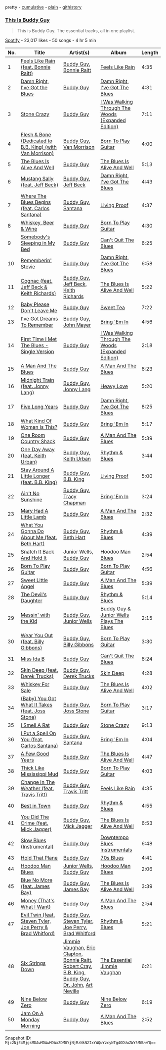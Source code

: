 pretty - [cumulative](/playlists/cumulative/37i9dQZF1DZ06evO1i8qVD.md) - [plain](/playlists/plain/37i9dQZF1DZ06evO1i8qVD) - [githistory](https://github.githistory.xyz/mackorone/spotify-playlist-archive/blob/main/playlists/plain/37i9dQZF1DZ06evO1i8qVD)

### [This Is Buddy Guy](https://open.spotify.com/playlist/37i9dQZF1DZ06evO1i8qVD)

> This is Buddy Guy\. The essential tracks, all in one playlist.

[Spotify](https://open.spotify.com/user/spotify) - 23,017 likes - 50 songs - 4 hr 5 min

| No. | Title | Artist(s) | Album | Length |
|---|---|---|---|---|
| 1 | [Feels Like Rain \(feat\. Bonnie Raitt\)](https://open.spotify.com/track/5MTsZG10E0hTvAkdioyPnw) | [Buddy Guy](https://open.spotify.com/artist/2gCsNOpiBaMNh20jQ5prf0), [Bonnie Raitt](https://open.spotify.com/artist/4KDyYWR7IpxZ7xrdYbKrqY) | [Feels Like Rain](https://open.spotify.com/album/2GXqcjyaSAMRnmFuvHM2Bd) | 4:35 |
| 2 | [Damn Right, I've Got the Blues](https://open.spotify.com/track/2FtX5tOFUVOyjcGQiuGR8f) | [Buddy Guy](https://open.spotify.com/artist/2gCsNOpiBaMNh20jQ5prf0) | [Damn Right, I've Got The Blues](https://open.spotify.com/album/7IxnFL0kaVSqs9iy9qSqPj) | 4:31 |
| 3 | [Stone Crazy](https://open.spotify.com/track/5goa9CsIDXc9G0Df9dL9ft) | [Buddy Guy](https://open.spotify.com/artist/2gCsNOpiBaMNh20jQ5prf0) | [I Was Walking Through The Woods \(Expanded Edition\)](https://open.spotify.com/album/0eE5l0Q2pRLlKsrt7sOEPk) | 7:11 |
| 4 | [Flesh & Bone \(Dedicated to B.B\. King\) \(with Van Morrison\)](https://open.spotify.com/track/37mWDk2nTyx0eon0AkdOKQ) | [Buddy Guy](https://open.spotify.com/artist/2gCsNOpiBaMNh20jQ5prf0), [Van Morrison](https://open.spotify.com/artist/44NX2ffIYHr6D4n7RaZF7A) | [Born To Play Guitar](https://open.spotify.com/album/05GcLcffb84BOLzo7BMz9W) | 4:00 |
| 5 | [The Blues Is Alive And Well](https://open.spotify.com/track/0TuPaGnVZ9wwv0qAjCLEin) | [Buddy Guy](https://open.spotify.com/artist/2gCsNOpiBaMNh20jQ5prf0) | [The Blues Is Alive And Well](https://open.spotify.com/album/425gWaQU4t3KOvcM7z3VGk) | 5:13 |
| 6 | [Mustang Sally \(feat\. Jeff Beck\)](https://open.spotify.com/track/1TkliUZNnCeTjZMWPuUoPK) | [Buddy Guy](https://open.spotify.com/artist/2gCsNOpiBaMNh20jQ5prf0), [Jeff Beck](https://open.spotify.com/artist/0AD4odMWVQ2wUSlgxOB5Rl) | [Damn Right, I've Got The Blues](https://open.spotify.com/album/7IxnFL0kaVSqs9iy9qSqPj) | 4:43 |
| 7 | [Where The Blues Begins \(feat\. Carlos Santana\)](https://open.spotify.com/track/4XVNiv2nZLz2MxXGRUAle7) | [Buddy Guy](https://open.spotify.com/artist/2gCsNOpiBaMNh20jQ5prf0), [Santana](https://open.spotify.com/artist/6GI52t8N5F02MxU0g5U69P) | [Living Proof](https://open.spotify.com/album/3WH2ZpwBApxjDMQf3tEArm) | 4:37 |
| 8 | [Whiskey, Beer & Wine](https://open.spotify.com/track/3Ug51eYATZ487NwOaTbpAJ) | [Buddy Guy](https://open.spotify.com/artist/2gCsNOpiBaMNh20jQ5prf0) | [Born To Play Guitar](https://open.spotify.com/album/05GcLcffb84BOLzo7BMz9W) | 4:30 |
| 9 | [Somebody's Sleeping in My Bed](https://open.spotify.com/track/5x43Y3cKUlwnOlRWkb2IMJ) | [Buddy Guy](https://open.spotify.com/artist/2gCsNOpiBaMNh20jQ5prf0) | [Can't Quit The Blues](https://open.spotify.com/album/5CIK2RIt6REWTwC7p44yst) | 6:25 |
| 10 | [Rememberin' Stevie](https://open.spotify.com/track/4LGjbJo0qtnuL8O5x7NbkT) | [Buddy Guy](https://open.spotify.com/artist/2gCsNOpiBaMNh20jQ5prf0) | [Damn Right, I've Got The Blues](https://open.spotify.com/album/7IxnFL0kaVSqs9iy9qSqPj) | 6:58 |
| 11 | [Cognac \(feat\. Jeff Beck & Keith Richards\)](https://open.spotify.com/track/3BkMv30DKcUEOsRbDSAyIq) | [Buddy Guy](https://open.spotify.com/artist/2gCsNOpiBaMNh20jQ5prf0), [Jeff Beck](https://open.spotify.com/artist/0AD4odMWVQ2wUSlgxOB5Rl), [Keith Richards](https://open.spotify.com/artist/08avsqaGIlK2x3i2Cu7rKH) | [The Blues Is Alive And Well](https://open.spotify.com/album/425gWaQU4t3KOvcM7z3VGk) | 5:22 |
| 12 | [Baby Please Don't Leave Me](https://open.spotify.com/track/7JECM65zNFrYIHdvxj8NbO) | [Buddy Guy](https://open.spotify.com/artist/2gCsNOpiBaMNh20jQ5prf0) | [Sweet Tea](https://open.spotify.com/album/7bkjnyiMG8mXzmEyfY49wD) | 7:22 |
| 13 | [I've Got Dreams To Remember](https://open.spotify.com/track/3rxqTIzSZGHpjG0NBleFjH) | [Buddy Guy](https://open.spotify.com/artist/2gCsNOpiBaMNh20jQ5prf0), [John Mayer](https://open.spotify.com/artist/0hEurMDQu99nJRq8pTxO14) | [Bring 'Em In](https://open.spotify.com/album/6q80QMqBZJMht2f7c4bLL6) | 4:56 |
| 14 | [First Time I Met The Blues \- Single Version](https://open.spotify.com/track/75plL57ZziEQ5tM9VKJkw2) | [Buddy Guy](https://open.spotify.com/artist/2gCsNOpiBaMNh20jQ5prf0) | [I Was Walking Through The Woods \(Expanded Edition\)](https://open.spotify.com/album/0eE5l0Q2pRLlKsrt7sOEPk) | 2:18 |
| 15 | [A Man And The Blues](https://open.spotify.com/track/5vbw9boDHRHLZiv90e2ZVx) | [Buddy Guy](https://open.spotify.com/artist/2gCsNOpiBaMNh20jQ5prf0) | [A Man And The Blues](https://open.spotify.com/album/3cx4CSrzwft7UVlsoZxbTZ) | 6:23 |
| 16 | [Midnight Train \(feat\. Jonny Lang\)](https://open.spotify.com/track/3zhWfTjCmrfcYTZy7C4OaD) | [Buddy Guy](https://open.spotify.com/artist/2gCsNOpiBaMNh20jQ5prf0), [Jonny Lang](https://open.spotify.com/artist/5rX1EodZfwxmW4fQX2Caot) | [Heavy Love](https://open.spotify.com/album/5ihjiZb9879Hd3MjOBaxRu) | 5:20 |
| 17 | [Five Long Years](https://open.spotify.com/track/5kNUT32bVoptcf1j88ldAU) | [Buddy Guy](https://open.spotify.com/artist/2gCsNOpiBaMNh20jQ5prf0) | [Damn Right, I've Got The Blues](https://open.spotify.com/album/7IxnFL0kaVSqs9iy9qSqPj) | 8:25 |
| 18 | [What Kind Of Woman Is This?](https://open.spotify.com/track/0BrmbJnPYcd7gnvLYqxw0r) | [Buddy Guy](https://open.spotify.com/artist/2gCsNOpiBaMNh20jQ5prf0) | [Bring 'Em In](https://open.spotify.com/album/6q80QMqBZJMht2f7c4bLL6) | 5:17 |
| 19 | [One Room Country Shack](https://open.spotify.com/track/40Gg9yXs1RSE7qcWAferU4) | [Buddy Guy](https://open.spotify.com/artist/2gCsNOpiBaMNh20jQ5prf0) | [A Man And The Blues](https://open.spotify.com/album/3cx4CSrzwft7UVlsoZxbTZ) | 5:39 |
| 20 | [One Day Away \(feat\. Keith Urban\)](https://open.spotify.com/track/15e3leRc1c26oStnjjiex6) | [Buddy Guy](https://open.spotify.com/artist/2gCsNOpiBaMNh20jQ5prf0), [Keith Urban](https://open.spotify.com/artist/0u2FHSq3ln94y5Q57xazwf) | [Rhythm & Blues](https://open.spotify.com/album/5IyOwYWSw2m1mwD4OEpFeM) | 3:44 |
| 21 | [Stay Around A Little Longer \(feat\. B.B\. King\)](https://open.spotify.com/track/48z2rCxqFdlMejXthnbCkX) | [Buddy Guy](https://open.spotify.com/artist/2gCsNOpiBaMNh20jQ5prf0), [B.B\. King](https://open.spotify.com/artist/5xLSa7l4IV1gsQfhAMvl0U) | [Living Proof](https://open.spotify.com/album/3WH2ZpwBApxjDMQf3tEArm) | 5:00 |
| 22 | [Ain't No Sunshine](https://open.spotify.com/track/1amH1FjaNDAaZVpHWzcztW) | [Buddy Guy](https://open.spotify.com/artist/2gCsNOpiBaMNh20jQ5prf0), [Tracy Chapman](https://open.spotify.com/artist/7oPgCQqMMXEXrNau5vxYZP) | [Bring 'Em In](https://open.spotify.com/album/6q80QMqBZJMht2f7c4bLL6) | 3:24 |
| 23 | [Mary Had A Little Lamb](https://open.spotify.com/track/6TNNss0QAjTi14I5CVfMpJ) | [Buddy Guy](https://open.spotify.com/artist/2gCsNOpiBaMNh20jQ5prf0) | [A Man And The Blues](https://open.spotify.com/album/3cx4CSrzwft7UVlsoZxbTZ) | 2:32 |
| 24 | [What You Gonna Do About Me \(feat\. Beth Hart\)](https://open.spotify.com/track/3aa9lEOjZOn2Om2vdMCR1E) | [Buddy Guy](https://open.spotify.com/artist/2gCsNOpiBaMNh20jQ5prf0), [Beth Hart](https://open.spotify.com/artist/30TrHDLNCKQVTYWOn9QqOC) | [Rhythm & Blues](https://open.spotify.com/album/5IyOwYWSw2m1mwD4OEpFeM) | 4:39 |
| 25 | [Snatch It Back And Hold It](https://open.spotify.com/track/1Q6anBZ21FGcaHvR50d326) | [Junior Wells](https://open.spotify.com/artist/78CBFzwo7wwNaaTYVP5btK), [Buddy Guy](https://open.spotify.com/artist/2gCsNOpiBaMNh20jQ5prf0) | [Hoodoo Man Blues](https://open.spotify.com/album/6whq5Ok1wCTlrXRNyzDSJ4) | 2:54 |
| 26 | [Born To Play Guitar](https://open.spotify.com/track/7yXuquZiCxTyLXzPnwlqJv) | [Buddy Guy](https://open.spotify.com/artist/2gCsNOpiBaMNh20jQ5prf0) | [Born To Play Guitar](https://open.spotify.com/album/05GcLcffb84BOLzo7BMz9W) | 4:56 |
| 27 | [Sweet Little Angel](https://open.spotify.com/track/63MynbvINbRgvE2HupTJgF) | [Buddy Guy](https://open.spotify.com/artist/2gCsNOpiBaMNh20jQ5prf0) | [A Man And The Blues](https://open.spotify.com/album/3cx4CSrzwft7UVlsoZxbTZ) | 5:39 |
| 28 | [The Devil's Daughter](https://open.spotify.com/track/2DgqYxUQw3YODAgaqmS6SJ) | [Buddy Guy](https://open.spotify.com/artist/2gCsNOpiBaMNh20jQ5prf0) | [Rhythm & Blues](https://open.spotify.com/album/5IyOwYWSw2m1mwD4OEpFeM) | 5:14 |
| 29 | [Messin' with the Kid](https://open.spotify.com/track/6VkaGRe98A6x7S5dGmxd30) | [Buddy Guy](https://open.spotify.com/artist/2gCsNOpiBaMNh20jQ5prf0), [Junior Wells](https://open.spotify.com/artist/78CBFzwo7wwNaaTYVP5btK) | [Buddy Guy & Junior Wells Plays The Blues](https://open.spotify.com/album/1GGe9Rkv0Yby4ZiEc54pLu) | 2:15 |
| 30 | [Wear You Out \(feat\. Billy Gibbons\)](https://open.spotify.com/track/41DyUcEAiyVtNCrWElC32R) | [Buddy Guy](https://open.spotify.com/artist/2gCsNOpiBaMNh20jQ5prf0), [Billy Gibbons](https://open.spotify.com/artist/4DqeVw9M195lj22iU1elxD) | [Born To Play Guitar](https://open.spotify.com/album/05GcLcffb84BOLzo7BMz9W) | 3:30 |
| 31 | [Miss Ida B](https://open.spotify.com/track/0BX4XzYSTD4HBz2BzcQ8Iu) | [Buddy Guy](https://open.spotify.com/artist/2gCsNOpiBaMNh20jQ5prf0) | [Can't Quit The Blues](https://open.spotify.com/album/5CIK2RIt6REWTwC7p44yst) | 6:24 |
| 32 | [Skin Deep \(feat\. Derek Trucks\)](https://open.spotify.com/track/2hqFZeakNfYmO0h4ZFmDyg) | [Buddy Guy](https://open.spotify.com/artist/2gCsNOpiBaMNh20jQ5prf0), [Derek Trucks](https://open.spotify.com/artist/1xJPYI7GXasA3ariMSftPq) | [Skin Deep](https://open.spotify.com/album/0ROkOFhb4cqlys1e8e3m2W) | 4:28 |
| 33 | [Whiskey For Sale](https://open.spotify.com/track/1zzQeiehbYBPf6MmaM4Cli) | [Buddy Guy](https://open.spotify.com/artist/2gCsNOpiBaMNh20jQ5prf0) | [The Blues Is Alive And Well](https://open.spotify.com/album/425gWaQU4t3KOvcM7z3VGk) | 4:02 |
| 34 | [\(Baby\) You Got What It Takes \(feat\. Joss Stone\)](https://open.spotify.com/track/31dzIMOW5SH3UejDcmY6Ws) | [Buddy Guy](https://open.spotify.com/artist/2gCsNOpiBaMNh20jQ5prf0), [Joss Stone](https://open.spotify.com/artist/7bvcQXJHkFiN1ppIN3q4fi) | [Born To Play Guitar](https://open.spotify.com/album/05GcLcffb84BOLzo7BMz9W) | 3:17 |
| 35 | [I Smell A Rat](https://open.spotify.com/track/567qPkLuj3z5rouyu5ZcQC) | [Buddy Guy](https://open.spotify.com/artist/2gCsNOpiBaMNh20jQ5prf0) | [Stone Crazy](https://open.spotify.com/album/1olv8nxTRKYNDUhDJlUfbG) | 9:13 |
| 36 | [I Put a Spell On You \(feat\. Carlos Santana\)](https://open.spotify.com/track/3e1vsLS7W9LNOofXgGccH3) | [Buddy Guy](https://open.spotify.com/artist/2gCsNOpiBaMNh20jQ5prf0), [Santana](https://open.spotify.com/artist/6GI52t8N5F02MxU0g5U69P) | [Bring 'Em In](https://open.spotify.com/album/6q80QMqBZJMht2f7c4bLL6) | 4:04 |
| 37 | [A Few Good Years](https://open.spotify.com/track/6MT9ikZ0SnOU48rBMReIAT) | [Buddy Guy](https://open.spotify.com/artist/2gCsNOpiBaMNh20jQ5prf0) | [The Blues Is Alive And Well](https://open.spotify.com/album/425gWaQU4t3KOvcM7z3VGk) | 4:47 |
| 38 | [Thick Like Mississippi Mud](https://open.spotify.com/track/1fgZiaEwBM4kWspi3Ay0kU) | [Buddy Guy](https://open.spotify.com/artist/2gCsNOpiBaMNh20jQ5prf0) | [Born To Play Guitar](https://open.spotify.com/album/05GcLcffb84BOLzo7BMz9W) | 4:03 |
| 39 | [Change In The Weather \(feat\. Travis Tritt\)](https://open.spotify.com/track/2lQnJaQmFT39fYt8KLxG6a) | [Buddy Guy](https://open.spotify.com/artist/2gCsNOpiBaMNh20jQ5prf0), [Travis Tritt](https://open.spotify.com/artist/2M4Yt7oKGoYd0wqU44k4i2) | [Feels Like Rain](https://open.spotify.com/album/2GXqcjyaSAMRnmFuvHM2Bd) | 4:35 |
| 40 | [Best in Town](https://open.spotify.com/track/5sPZH5scVV63witIumgJIa) | [Buddy Guy](https://open.spotify.com/artist/2gCsNOpiBaMNh20jQ5prf0) | [Rhythm & Blues](https://open.spotify.com/album/5IyOwYWSw2m1mwD4OEpFeM) | 4:55 |
| 41 | [You Did The Crime \(feat\. Mick Jagger\)](https://open.spotify.com/track/1EaXxcHdwynYneRHptZ0Qh) | [Buddy Guy](https://open.spotify.com/artist/2gCsNOpiBaMNh20jQ5prf0), [Mick Jagger](https://open.spotify.com/artist/3d2pb1dHTm8b61zAGVUVvO) | [The Blues Is Alive And Well](https://open.spotify.com/album/425gWaQU4t3KOvcM7z3VGk) | 6:53 |
| 42 | [Slow Blues \(Instrumental\)](https://open.spotify.com/track/4OcIKh923cXRR6LrJJn1zo) | [Buddy Guy](https://open.spotify.com/artist/2gCsNOpiBaMNh20jQ5prf0) | [Downtempo Blues Instrumentals](https://open.spotify.com/album/0yzDiKrhvYa109BF63Xnju) | 6:48 |
| 43 | [Hold That Plane](https://open.spotify.com/track/5GC65lioZ3LQbbvMM4dwPi) | [Buddy Guy](https://open.spotify.com/artist/2gCsNOpiBaMNh20jQ5prf0) | [70s Blues](https://open.spotify.com/album/6glPjbgakqems9vEZFqlVJ) | 4:41 |
| 44 | [Hoodoo Man Blues](https://open.spotify.com/track/7dVUGBGYrYBJakUw1JKhrq) | [Junior Wells](https://open.spotify.com/artist/78CBFzwo7wwNaaTYVP5btK), [Buddy Guy](https://open.spotify.com/artist/2gCsNOpiBaMNh20jQ5prf0) | [Hoodoo Man Blues](https://open.spotify.com/album/6whq5Ok1wCTlrXRNyzDSJ4) | 2:06 |
| 45 | [Blue No More \(feat\. James Bay\)](https://open.spotify.com/track/4qsvEqf7xQVKxgu53WspSn) | [Buddy Guy](https://open.spotify.com/artist/2gCsNOpiBaMNh20jQ5prf0), [James Bay](https://open.spotify.com/artist/4EzkuveR9pLvDVFNx6foYD) | [The Blues Is Alive And Well](https://open.spotify.com/album/425gWaQU4t3KOvcM7z3VGk) | 3:39 |
| 46 | [Money \(That's What I Want\)](https://open.spotify.com/track/6xlIcTHU05woxkIU3Nik22) | [Buddy Guy](https://open.spotify.com/artist/2gCsNOpiBaMNh20jQ5prf0) | [A Man And The Blues](https://open.spotify.com/album/3cx4CSrzwft7UVlsoZxbTZ) | 2:54 |
| 47 | [Evil Twin \(feat\. Steven Tyler, Joe Perry & Brad Whitford\)](https://open.spotify.com/track/15qhvP22xT26ixTMX7gjEq) | [Buddy Guy](https://open.spotify.com/artist/2gCsNOpiBaMNh20jQ5prf0), [Steven Tyler](https://open.spotify.com/artist/32zks9ovi0IExzUd1C7W6o), [Joe Perry](https://open.spotify.com/artist/1SDxIHIJ3wvYiG22xckLKL), [Brad Whitford](https://open.spotify.com/artist/3D52QQEgeo7m4YrnXXbJZY) | [Rhythm & Blues](https://open.spotify.com/album/5IyOwYWSw2m1mwD4OEpFeM) | 5:21 |
| 48 | [Six Strings Down](https://open.spotify.com/track/0C7mriFxQZ24xpDXgSfIc8) | [Jimmie Vaughan](https://open.spotify.com/artist/4gPGI1vW8TOypARV9Ykzae), [Eric Clapton](https://open.spotify.com/artist/6PAt558ZEZl0DmdXlnjMgD), [Bonnie Raitt](https://open.spotify.com/artist/4KDyYWR7IpxZ7xrdYbKrqY), [Robert Cray](https://open.spotify.com/artist/6eMlKSBFAoXVJLoeHmwKEj), [B.B\. King](https://open.spotify.com/artist/5xLSa7l4IV1gsQfhAMvl0U), [Buddy Guy](https://open.spotify.com/artist/2gCsNOpiBaMNh20jQ5prf0), [Dr\. John](https://open.spotify.com/artist/320TrJub4arztwXRm7kqVO), [Art Neville](https://open.spotify.com/artist/4f9WzVkgm5FoJW8lGGmHkG) | [The Essential Jimmie Vaughan](https://open.spotify.com/album/61ahDSudLBKZ06utlL3g4y) | 6:21 |
| 49 | [Nine Below Zero](https://open.spotify.com/track/2VHZZgvq66rlhzlzuBs0zs) | [Buddy Guy](https://open.spotify.com/artist/2gCsNOpiBaMNh20jQ5prf0) | [Nine Below Zero](https://open.spotify.com/album/1cndXMLu2fJhxn7q2HGvTN) | 6:19 |
| 50 | [Jam On A Monday Morning](https://open.spotify.com/track/6UQMeYLE04t3PJY2OYYhA4) | [Buddy Guy](https://open.spotify.com/artist/2gCsNOpiBaMNh20jQ5prf0) | [A Man And The Blues](https://open.spotify.com/album/3cx4CSrzwft7UVlsoZxbTZ) | 2:52 |

Snapshot ID: `Mjc2NjE4MjgsMDAwMDAwMDAxZDM0YjNjMzNkN2IxYWQwYzcyNTg4ODUwZWY5MGUwYQ==`
